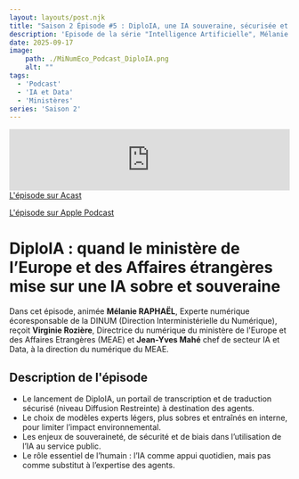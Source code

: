 ```yaml
---
layout: layouts/post.njk
title: "Saison 2 Épisode #5 : DiploIA, une IA souveraine, sécurisée et sobre"
description: 'Episode de la série "Intelligence Artificielle", Mélanie Raphaël reçoit Virginie Rozière Directrice du numérique et Jean-Yves Mahé chef de secteur IA et Data, du ministère de l Europe et des Affaires Etrangères'
date: 2025-09-17
image:
    path: ./MiNumEco_Podcast_DiploIA.png
    alt: ""
tags:
  - 'Podcast'
  - 'IA et Data'
  - 'Ministères'
series: 'Saison 2'
---
```

<!-- intégration Acast -->
<iframe src="https://embed.acast.com/$/669e18c83847f8c1a590bc69/68c5c56786eb67a6f6884042?" frameBorder="0" width="100%" height="110px" allow="autoplay"></iframe>
</br>
<!-- Lien Acast -->
<a class="fr-link fr-icon-arrow-right-line fr-link--icon-right" href="https://shows.acast.com/minumeco-initiatives-pour-un-numerique-ecoresponsable/episodes/68c5c56786eb67a6f6884042">L'épisode sur Acast</a>

</br>

<!-- Lien Apple Podcast -->
<a class="fr-link fr-icon-arrow-right-line fr-link--icon-right" href="https://podcasts.apple.com/fr/podcast/minumechos-une-ia-sobre-et-souveraine/id1759375669?i=1000726734358">L'épisode sur Apple Podcast</a>


<!-- légende du podcast-->

# DiploIA : quand le ministère de l’Europe et des Affaires étrangères mise sur une IA sobre et souveraine

Dans cet épisode, animée **Mélanie RAPHAËL**, Experte numérique écoresponsable de la DINUM (Direction Interministérielle du Numérique), reçoit **Virginie Rozière**, Directrice du numérique du ministère de l'Europe et des Affaires Etrangères (MEAE) et **Jean-Yves Mahé** chef de secteur IA et Data, à la direction du numérique du MEAE.

## Description de l'épisode

* Le lancement de DiploIA, un portail de transcription et de traduction sécurisé (niveau Diffusion Restreinte) à destination des agents.
* Le choix de modèles experts légers, plus sobres et entraînés en interne, pour limiter l’impact environnemental.
* Les enjeux de souveraineté, de sécurité et de biais dans l’utilisation de l’IA au service public.
* Le rôle essentiel de l’humain : l’IA comme appui quotidien, mais pas comme substitut à l’expertise des agents.



